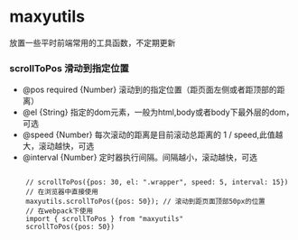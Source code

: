 # maxyutils
放置一些平时前端常用的工具函数，不定期更新

### scrollToPos 滑动到指定位置
- @pos required {Number} 滚动到的指定位置（距页面左侧或者距顶部的距离）
- @el {String} 指定的dom元素，一般为html,body或者body下最外层的dom，可选
- @speed {Number} 每次滚动的距离是目前滚动总距离的 1 / speed,此值越大，滚动越快，可选
- @interval {Number} 定时器执行间隔。间隔越小，滚动越快，可选

<code>
    // scrollToPos({pos: 30, el: ".wrapper", speed: 5, interval: 15})
    // 在浏览器中直接使用
    maxyutils.scrollToPos({pos: 50}); // 滚动到距页面顶部50px的位置
    // 在webpack下使用
    import { scrollToPos } from "maxyutils"
    scrollToPos({pos: 50})
</code>   
